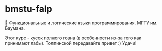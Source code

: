 # bmstu-falp
🔮 Функциональные и логические языки программирования. МГТУ им. Баумана. 

Этот курс - кусок полного говна (в особенности из-за того как принимают лабы). Толпинской передавайте привет :) Удачи!
